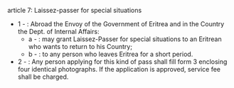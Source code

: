 article 7: Laissez-passer for special situations

<ul>
			<li>1 - : Abroad the Envoy of the Government of Eritrea and in the Country the Dept. of Internal Affairs:<ul>
						<li>a - : may grant Laissez-Passer for special situations to an Eritrean who wants to return to his Country;<ul>
						</ul></li>						<li>b - : to any person who leaves Eritrea for a short period.<ul>
						</ul></li>			</ul></li>			<li>2 - : Any person applying for this kind of pass shall fill form 3 enclosing four identical photographs. If the application is approved, service fee shall be charged.<ul>
			</ul></li></ul>
